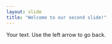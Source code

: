 ```yaml
---
layout: slide
title: "Welcome to our second slide!"
---
```

Your text.
Use the left arrow to go back. 
